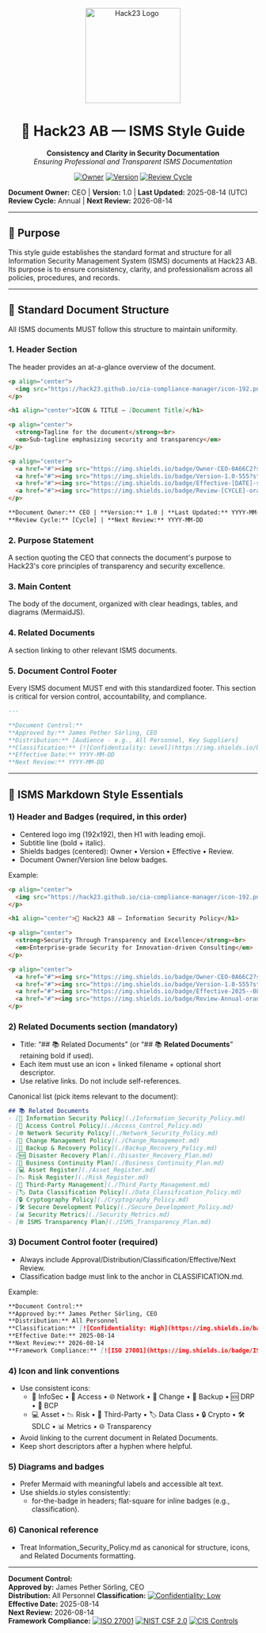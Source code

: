 <p align="center">
  <img src="https://hack23.github.io/cia-compliance-manager/icon-192.png" alt="Hack23 Logo" width="192" height="192">
</p>

<h1 align="center">🎨 Hack23 AB — ISMS Style Guide</h1>

<p align="center">
  <strong>Consistency and Clarity in Security Documentation</strong><br>
  <em>Ensuring Professional and Transparent ISMS Documentation</em>
</p>

<p align="center">
  <a href="#"><img src="https://img.shields.io/badge/Owner-CEO-0A66C2?style=for-the-badge" alt="Owner"/></a>
  <a href="#"><img src="https://img.shields.io/badge/Version-1.0-555?style=for-the-badge" alt="Version"/></a>
  <a href="#"><img src="https://img.shields.io/badge/Review-Annual-orange?style=for-the-badge" alt="Review Cycle"/></a>
</p>

**Document Owner:** CEO | **Version:** 1.0 | **Last Updated:** 2025-08-14 (UTC)  
**Review Cycle:** Annual | **Next Review:** 2026-08-14

---

## 🎯 **Purpose**

This style guide establishes the standard format and structure for all Information Security Management System (ISMS) documents at Hack23 AB. Its purpose is to ensure consistency, clarity, and professionalism across all policies, procedures, and records.

---

## 📄 **Standard Document Structure**

All ISMS documents MUST follow this structure to maintain uniformity.

### 1. **Header Section**

The header provides an at-a-glance overview of the document.

```markdown
<p align="center">
  <img src="https://hack23.github.io/cia-compliance-manager/icon-192.png" alt="Hack23 Logo" width="192" height="192">
</p>

<h1 align="center">ICON & TITLE — [Document Title]</h1>

<p align="center">
  <strong>Tagline for the document</strong><br>
  <em>Sub-tagline emphasizing security and transparency</em>
</p>

<p align="center">
  <a href="#"><img src="https://img.shields.io/badge/Owner-CEO-0A66C2?style=for-the-badge" alt="Owner"/></a>
  <a href="#"><img src="https://img.shields.io/badge/Version-1.0-555?style=for-the-badge" alt="Version"/></a>
  <a href="#"><img src="https://img.shields.io/badge/Effective-[DATE]-success?style=for-the-badge" alt="Effective Date"/></a>
  <a href="#"><img src="https://img.shields.io/badge/Review-[CYCLE]-orange?style=for-the-badge" alt="Review Cycle"/></a>
</p>

**Document Owner:** CEO | **Version:** 1.0 | **Last Updated:** YYYY-MM-DD (UTC)  
**Review Cycle:** [Cycle] | **Next Review:** YYYY-MM-DD
```

### 2. **Purpose Statement**

A section quoting the CEO that connects the document's purpose to Hack23's core principles of transparency and security excellence.

### 3. **Main Content**

The body of the document, organized with clear headings, tables, and diagrams (MermaidJS).

### 4. **Related Documents**

A section linking to other relevant ISMS documents.

### 5. **Document Control Footer**

Every ISMS document MUST end with this standardized footer. This section is critical for version control, accountability, and compliance.

```markdown
---

**Document Control:**  
**Approved by:** James Pether Sörling, CEO  
**Distribution:** [Audience - e.g., All Personnel, Key Suppliers]
**Classification:** [![Confidentiality: Level](https://img.shields.io/badge/C-[Level]-[Color]?style=flat-square)](./CLASSIFICATION.md#confidentiality-levels)  
**Effective Date:** YYYY-MM-DD  
**Next Review:** YYYY-MM-DD
```

---

## 📘 ISMS Markdown Style Essentials

### 1) Header and Badges (required, in this order)
- Centered logo img (192x192), then H1 with leading emoji.
- Subtitle line (bold + italic).
- Shields badges (centered): Owner • Version • Effective • Review.
- Document Owner/Version line below badges.

Example:
```markdown
<p align="center">
  <img src="https://hack23.github.io/cia-compliance-manager/icon-192.png" alt="Hack23 Logo" width="192" height="192">
</p>

<h1 align="center">🔐 Hack23 AB — Information Security Policy</h1>

<p align="center">
  <strong>Security Through Transparency and Excellence</strong><br>
  <em>Enterprise-grade Security for Innovation-driven Consulting</em>
</p>

<p align="center">
  <a href="#"><img src="https://img.shields.io/badge/Owner-CEO-0A66C2?style=for-the-badge" alt="Owner"/></a>
  <a href="#"><img src="https://img.shields.io/badge/Version-1.0-555?style=for-the-badge" alt="Version"/></a>
  <a href="#"><img src="https://img.shields.io/badge/Effective-2025--08--14-success?style=for-the-badge" alt="Effective Date"/></a>
  <a href="#"><img src="https://img.shields.io/badge/Review-Annual-orange?style=for-the-badge" alt="Review Cycle"/></a>
</p>
```

### 2) Related Documents section (mandatory)
- Title: “## 📚 Related Documents” (or “## 📚 **Related Documents**” retaining bold if used).
- Each item must use an icon + linked filename + optional short descriptor.
- Use relative links. Do not include self-references.

Canonical list (pick items relevant to the document):
```markdown
## 📚 Related Documents
- [🔐 Information Security Policy](./Information_Security_Policy.md)
- [🔑 Access Control Policy](./Access_Control_Policy.md)
- [🌐 Network Security Policy](./Network_Security_Policy.md)
- [📝 Change Management Policy](./Change_Management.md)
- [💾 Backup & Recovery Policy](./Backup_Recovery_Policy.md)
- [🆘 Disaster Recovery Plan](./Disaster_Recovery_Plan.md)
- [🔄 Business Continuity Plan](./Business_Continuity_Plan.md)
- [💻 Asset Register](./Asset_Register.md)
- [📉 Risk Register](./Risk_Register.md)
- [🤝 Third-Party Management](./Third_Party_Management.md)
- [🏷️ Data Classification Policy](./Data_Classification_Policy.md)
- [🔒 Cryptography Policy](./Cryptography_Policy.md)
- [🛠️ Secure Development Policy](./Secure_Development_Policy.md)
- [📊 Security Metrics](./Security_Metrics.md)
- [🌐 ISMS Transparency Plan](./ISMS_Transparency_Plan.md)
```

### 3) Document Control footer (required)
- Always include Approval/Distribution/Classification/Effective/Next Review.
- Classification badge must link to the anchor in CLASSIFICATION.md.

Example:
```markdown
**Document Control:**  
**Approved by:** James Pether Sörling, CEO  
**Distribution:** All Personnel  
**Classification:** [![Confidentiality: High](https://img.shields.io/badge/C-High-blue?style=flat-square)](./CLASSIFICATION.md#confidentiality-levels)  
**Effective Date:** 2025-08-14  
**Next Review:** 2026-08-14   
**Framework Compliance:** [![ISO 27001](https://img.shields.io/badge/ISO_27001-2022_Aligned-blue?style=flat-square&logo=iso&logoColor=white)](./CLASSIFICATION.md) [![NIST CSF 2.0](https://img.shields.io/badge/NIST_CSF-2.0_Aligned-green?style=flat-square&logo=nist&logoColor=white)](./CLASSIFICATION.md) [![CIS Controls](https://img.shields.io/badge/CIS_Controls-v8.1_Aligned-orange?style=flat-square&logo=cisecurity&logoColor=white)](./CLASSIFICATION.md)
```

### 4) Icon and link conventions
- Use consistent icons:
  - 🔐 InfoSec • 🔑 Access • 🌐 Network • 📝 Change • 💾 Backup • 🆘 DRP • 🔄 BCP
  - 💻 Asset • 📉 Risk • 🤝 Third-Party • 🏷️ Data Class • 🔒 Crypto • 🛠️ SDLC • 📊 Metrics • 🌐 Transparency
- Avoid linking to the current document in Related Documents.
- Keep short descriptors after a hyphen where helpful.

### 5) Diagrams and badges
- Prefer Mermaid with meaningful labels and accessible alt text.
- Use shields.io styles consistently:
  - for-the-badge in headers; flat-square for inline badges (e.g., classification).

### 6) Canonical reference
- Treat Information_Security_Policy.md as canonical for structure, icons, and Related Documents formatting.

---

**Document Control:**  
**Approved by:** James Pether Sörling, CEO  
**Distribution:** All Personnel
**Classification:** [![Confidentiality: Low](https://img.shields.io/badge/C-Low-yellow?style=flat-square)](./CLASSIFICATION.md#confidentiality-levels)  
**Effective Date:** 2025-08-14  
**Next Review:** 2026-08-14   
**Framework Compliance:** [![ISO 27001](https://img.shields.io/badge/ISO_27001-2022_Aligned-blue?style=flat-square&logo=iso&logoColor=white)](./CLASSIFICATION.md) [![NIST CSF 2.0](https://img.shields.io/badge/NIST_CSF-2.0_Aligned-green?style=flat-square&logo=nist&logoColor=white)](./CLASSIFICATION.md) [![CIS Controls](https://img.shields.io/badge/CIS_Controls-v8.1_Aligned-orange?style=flat-square&logo=cisecurity&logoColor=white)](./CLASSIFICATION.md)


